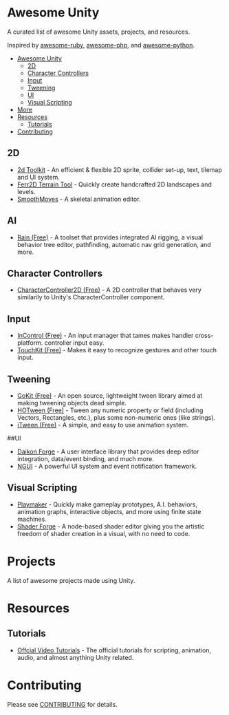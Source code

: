 Awesome Unity
=============

A curated list of awesome Unity assets, projects, and resources.

Inspired by [awesome-ruby](https://github.com/markets/awesome-ruby), [awesome-php](https://github.com/ziadoz/awesome-php), and [awesome-python](https://github.com/vinta/awesome-python).

- [Awesome Unity](#awesome-unity)
  - [2D](#2d)
  - [Character Controllers](#character-controllers)
  - [Input](#input)
  - [Tweening](#tweening)
  - [UI](#ui)
  - [Visual Scripting](#visual-scripting)
- [More](#more)
- [Resources](#resources)
  - [Tutorials](#tutorials)
- [Contributing](#contributing)

## 2D

* [2d Toolkit](http://www.unikronsoftware.com/2dtoolkit) - An efficient & flexible 2D sprite, collider set-up, text, tilemap and UI system.
* [Ferr2D Terrain Tool](https://www.assetstore.unity3d.com/en/#!/content/11653) - Quickly create handcrafted 2D landscapes and levels.
* [SmoothMoves](https://www.assetstore.unity3d.com/en/#!/content/2844) - A skeletal animation editor.

## AI

* [Rain (Free)](http://rivaltheory.com/rain) - A toolset that provides integrated AI rigging, a visual behavior tree editor,  pathfinding, automatic nav grid generation, and more. 

## Character Controllers

* [CharacterController2D (Free)](https://github.com/prime31/CharacterController2D) - A 2D controller that behaves very similarily to Unity's CharacterController component.

## Input

* [InControl (Free)](https://github.com/pbhogan/InControl) - An input manager that tames makes handler cross-platform. controller input easy.
* [TouchKit (Free)](https://github.com/prime31/TouchKit) - Makes it easy to recognize gestures and other touch input.

## Tweening

* [GoKit (Free)](https://www.assetstore.unity3d.com/en/#!/content/3663) - An open source, lightweight tween library aimed at making tweening objects dead simple.
* [HOTween (Free)](https://www.assetstore.unity3d.com/en/#!/content/3311) - Tween any numeric property or field (including Vectors, Rectangles, etc.), plus some non-numeric ones (like strings). 
* [iTween (Free)](https://www.assetstore.unity3d.com/en/#!/content/84) - A simple, and easy to use animation system.

##UI

* [Daikon Forge](https://www.assetstore.unity3d.com/en/#!/content/10438) - A user interface library that provides deep editor integration, data/event binding, and much more.
* [NGUI](https://www.assetstore.unity3d.com/en/#!/content/2413) - A powerful UI system and event notification framework.

## Visual Scripting

* [Playmaker](https://www.assetstore.unity3d.com/en/#!/content/368) - Quickly make gameplay prototypes, A.I. behaviors, animation graphs, interactive objects, and more using finite state machines.
* [Shader Forge](https://www.assetstore.unity3d.com/en/#!/content/14147) - A node-based shader editor giving you the artistic freedom of shader creation in a visual, with no need to code.

# Projects

A list of awesome projects made using Unity.

# Resources

## Tutorials

* [Offcial Video Tutorials](http://unity3d.com/learn/tutorials/modules) - The official tutorials for scripting, animation, audio, and almost anything Unity related.

# Contributing
Please see [CONTRIBUTING](https://github.com/RyanNielson/awesome-unity/blob/master/CONTRIBUTING.md) for details.

